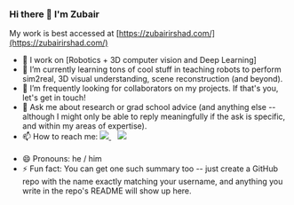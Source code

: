 ### Hi there 👋 I'm Zubair

My work is best accessed at [https://zubairirshad.com/](https://zubairirshad.com/)

- 🔭 I work on [Robotics + 3D computer vision and Deep Learning]
- 🌱 I’m currently learning tons of cool stuff in teaching robots to perform sim2real, 3D visual understanding, scene reconstruction (and beyond).
- 👯 I’m frequently looking for collaborators on my projects. If that's you, let's get in touch!
- 💬 Ask me about research or grad school advice (and anything else -- although I might only be able to reply meaningfully if the ask is specific, and within my areas of expertise).
- 📫 How to reach me:
  <a href="https://www.linkedin.com/in/alexandresanlim/">
    <img src="https://img.shields.io/badge/linkedin-%230077B5.svg?&style=for-the-badge&logo=linkedin&logoColor=white" />
  </a>&nbsp;&nbsp;
  <a href="https://instagram.com/alexandresanlim">
    <img src="https://img.shields.io/badge/instagram-%23E4405F.svg?&style=for-the-badge&logo=instagram&logoColor=white" />        
  </a>&nbsp;&nbsp;
- 😄 Pronouns: he / him
- ⚡ Fun fact: You can get one such summary too -- just create a GitHub repo with the name exactly matching your username, and anything you write in the repo's README will show up here.
